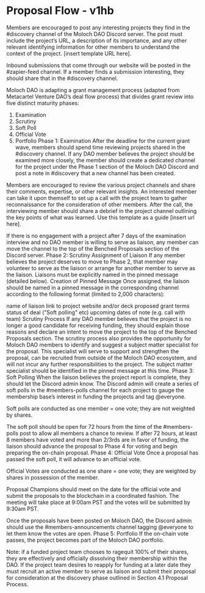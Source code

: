 # Proposal Flow - v1hb

Members are encouraged to post any interesting projects they find in the #discovery channel of the Moloch DAO Discord server. The post must include the project’s URL, a description of its importance, and any other relevant identifying information for other members to understand the context of the project. \[insert template URL here].

Inbound submissions that come through our website will be posted in the #zapier-feed channel. If a member finds a submission interesting, they should share that in the #discovery channel.

Moloch DAO is adapting a grant management process (adapted from Metacartel Venture DAO’s deal flow process) that divides grant review into five distinct maturity phases:

1. Examination
2. Scrutiny
3. Soft Poll
4. Official Vote
5. Portfolio Phase 1: Examination After the deadline for the current grant wave, members should spend time reviewing projects shared in the #discovery channel. If any DAO member believes the project should be examined more closely, the member should create a dedicated channel for the project under the Phase 1 section of the Moloch DAO Discord and post a note in #discovery that a new channel has been created.

Members are encouraged to review the various project channels and share their comments, expertise, or other relevant insights. An interested member can take it upon themself to set up a call with the project team to gather reconnaissance for the consideration of other members. After the call, the interviewing member should share a debrief in the project channel outlining the key points of what was learned. Use this template as a guide \[insert url here].

If there is no engagement with a project after 7 days of the examination interview and no DAO member is willing to serve as liaison, any member can move the channel to the top of the Benched Proposals section of the Discord server. Phase 2: Scrutiny Assignment of Liaison If any member believes the project deserves to move to Phase 2, that member may volunteer to serve as the liaison or arrange for another member to serve as the liaison. Liaisons must be explicitly named in the pinned message (detailed below). Creation of Pinned Message Once assigned, the liaison should be named in a pinned message in the corresponding channel according to the following format (limited to 2,000 characters):

name of liaison link to project website and/or deck proposed grant terms status of deal ("Soft polling" etc) upcoming dates of note (e.g. call with team) Scrutiny Process If any DAO member believes that the project is no longer a good candidate for receiving funding, they should explain those reasons and declare an intent to move the project to the top of the Benched Proposals section. The scrutiny process also provides the opportunity for Moloch DAO members to identify and suggest a subject matter specialist for the proposal. This specialist will serve to support and strengthen the proposal, can be recruited from outside of the Moloch DAO ecosystem, and will not incur any further responsibilities to the project. The subject matter specialist should be identified in the pinned message at this time. Phase 3: Soft Polling When the liaison believes the project report is complete, they should let the Discord admin know. The Discord admin will create a series of soft polls in the #members-polls channel for each project to gauge the membership base’s interest in funding the projects and tag @everyone.

Soft polls are conducted as one member = one vote; they are not weighted by shares.

The soft poll should be open for 72 hours from the time of the #members-polls post to allow all members a chance to review. If after 72 hours, at least 8 members have voted and more than 2/3rds are in favor of funding, the liaison should advance the proposal to Phase 4 for voting and begin preparing the on-chain proposal. Phase 4: Official Vote Once a proposal has passed the soft poll, it will advance to an official vote.

Official Votes are conducted as one share = one vote; they are weighted by shares in possession of the member.

Proposal Champions should meet on the date for the official vote and submit the proposals to the blockchain in a coordinated fashion. The meeting will take place at 9:00am PST and the votes will be submitted by 9:30am PST.

Once the proposals have been posted on Moloch DAO, the Discord admin should use the #members-announcements channel tagging @everyone to let them know the votes are open. Phase 5: Portfolio If the on-chain vote passes, the project becomes part of the Moloch DAO portfolio.

Note: if a funded project team chooses to ragequit 100% of their shares, they are effectively and officially dissolving their membership within the DAO. If the project team desires to reapply for funding at a later date they must recruit an active member to serve as liaison and submit their proposal for consideration at the discovery phase outlined in Section 4.1 Proposal Process.

